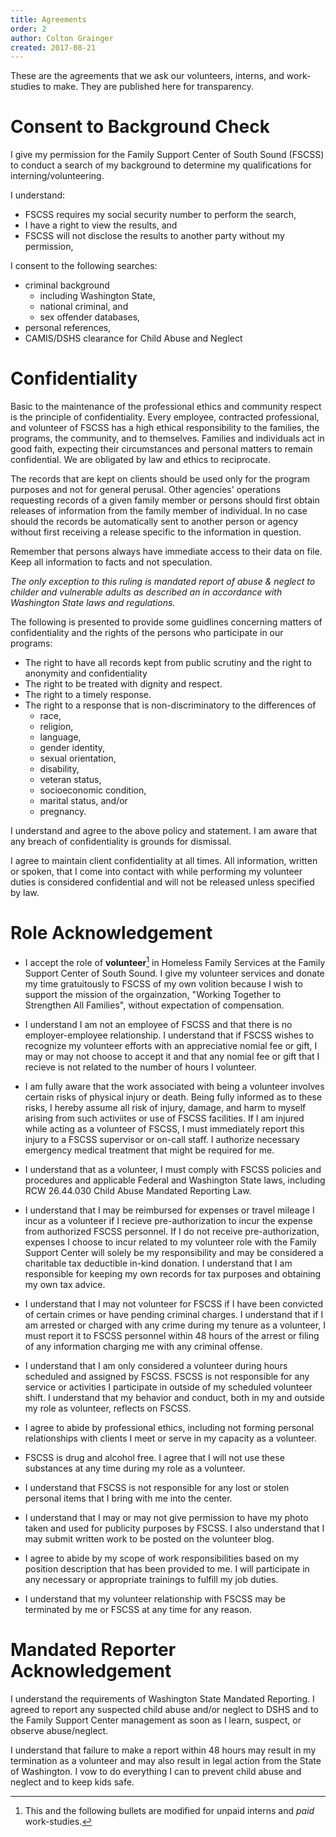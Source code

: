 ```yaml
---
title: Agreements
order: 2
author: Colton Grainger
created: 2017-08-21
---
```


These are the agreements that we ask our volunteers, interns, and work-studies to make. They are published here for transparency.

# Consent to Background Check

I give my permission for the Family Support Center of South Sound (FSCSS) to conduct a search of my background to determine my qualifications for interning/volunteering.

I understand:
- FSCSS requires my social security number to perform the search,
- I have a right to view the results, and
- FSCSS will not disclose the results to another party without my permission,

I consent to the following searches:
- criminal background
	- including Washington State, 
	- national criminal, and
	- sex offender databases,
- personal references,
- CAMIS/DSHS clearance for Child Abuse and Neglect

# Confidentiality

Basic to the maintenance of the professional ethics and community respect is the principle of confidentiality. Every employee, contracted professional, and volunteer of FSCSS has a high ethical responsibility to the families, the programs, the community, and to themselves. Families and individuals act in good faith, expecting their circumstances and personal matters to remain confidential. We are obligated by law and ethics to reciprocate.

The records that are kept on clients should be used only for the program purposes and not for general perusal. Other agencies' operations requesting records of a given family member or persons should first obtain releases of information from the family member of individual. In no case should the records be automatically sent to another person or agency without first receiving a release specific to the information in question.

Remember that persons always have immediate access to their data on file. Keep all information to facts and not speculation.

*The only exception to this ruling is mandated report of abuse & neglect to childer and vulnerable adults as described an in accordance with Washington State laws and regulations.*

The following is presented to provide some guidlines concerning matters of confidentiality and the rights of the persons who participate in our programs:
- The right to have all records kept from public scrutiny and the right to anonymity and confidentiality
- The right to be treated with dignity and respect.
- The right to a timely response.
- The right to a response that is non-discriminatory to the differences of 
	- race,
	- religion,
	- language,
	- gender identity,
	- sexual orientation,
	- disability,
	- veteran status,
	- socioeconomic condition,
	- marital status, and/or 
	- pregnancy.

I understand and agree to the above policy and statement. I am aware that any breach of confidentiality is grounds for dismissal.

I agree to maintain client confidentiality at all times. All information, written or spoken, that I come into contact with while performing my volunteer duties is considered confidential and will not be released unless specified by law.

# Role Acknowledgement

- I accept the role of **volunteer**[^interns] in Homeless Family Services at the Family Support Center of South Sound. I give my volunteer services and donate my time gratuitously to FSCSS of my own volition because I wish to support the mission of the orgainzation, "Working Together to Strengthen All Families", without expectation of compensation.

- I understand I am not an employee of FSCSS and that there is no employer-employee relationship. I understand that if FSCSS wishes to recognize my volunteer efforts with an appreciative nomial fee or gift, I may or may not choose to accept it and that any nomial fee or gift that I recieve is not related to the number of hours I volunteer.

- I am fully aware that the work associated with being a volunteer involves certain risks of physical injury or death. Being fully informed as to these risks, I hereby assume all risk of injury, damage, and harm to myself arising from such activiites or use of FSCSS facilities. If I am injured while acting as a volunteer of FSCSS, I must immediately report this injury to a FSCSS supervisor or on-call staff. I authorize necessary emergency medical treatment that might be required for me.

- I understand that as a volunteer, I must comply with FSCSS policies and procedures and applicable Federal and Washington State laws, including RCW 26.44.030 Child Abuse Mandated Reporting Law.

- I understand that I may be reimbursed for expenses or travel mileage I incur as a volunteer if I recieve pre-authorization to incur the expense from authorized FSCSS personnel. If I do not receive pre-authorization, expenses I choose to incur related to my volunteer role with the Family Support Center will solely be my responsibility and may be considered a charitable tax deductible in-kind donation. I understand that I am responsible for keeping my own records for tax purposes and obtaining my own tax advice.

- I understand that I may not volunteer for FSCSS if I have been convicted of certain crimes or have pending criminal charges. I understand that if I am arrested or charged with any crime during my tenure as a volunteer, I must report it to FSCSS personnel within 48 hours of the arrest or filing of any information charging me with any criminal offense. 

- I understand that I am only considered a volunteer during hours scheduled and assigned by FSCSS. FSCSS is not responsible for any service or activities I participate in outside of my scheduled volunteer shift. I understand that my behavior and conduct, both in my and outside my role as volunteer, reflects on FSCSS.

- I agree to abide by professional ethics, including not forming personal relationships with clients I meet or serve in my capacity as a volunteer.

- FSCSS is drug and alcohol free. I agree that I will not use these substances at any time during my role as a volunteer.

- I understand that FSCSS is not responsible for any lost or stolen personal items that I bring with me into the center.

- I understand that I may or may not give permission to have my photo taken and used for publicity purposes by FSCSS. I also understand that I may submit written work to be posted on the volunteer blog.

- I agree to abide by my scope of work responsibilities based on my position description that has been provided to me. I will participate in any necessary or appropriate trainings to fulfill my job duties.

- I understand that my volunteer relationship with FSCSS may be terminated by me or FSCSS at any time for any reason.

# Mandated Reporter Acknowledgement

I understand the requirements of Washington State Mandated Reporting. I agreed to report any suspected child abuse and/or neglect to DSHS and to the Family Support Center management as soon as I learn, suspect, or observe abuse/neglect.

I understand that failure to make a report within 48 hours may result in my termination as a volunteer and may also result in legal action from the State of Washington. I vow to do everything I can to prevent child abuse and neglect and to keep kids safe.

[^interns]: This and the following bullets are modified for unpaid interns and *paid* work-studies. 